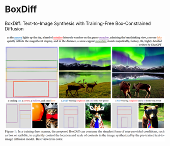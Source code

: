 # BoxDiff
BoxDiff: Text-to-Image Synthesis with Training-Free Box-Constrained Diffusion

![](boxdiff_teaser.png)

